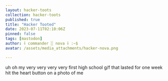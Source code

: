```yaml
---
layout: hacker-toots
collection: hacker-toots
published: true
title: "Hacker Tooted"
date: 2023-07-11T02:10:06Z
pinned: false
tags: [mastodon]
author: ⸸ commander ░ nova ⸸ :~$
avatar: /assets/media_attachments/hacker-nova.png

---
```


<p>uh oh my very very very very first high school g/f that lasted for one week hit the heart button on a photo of me</p>



